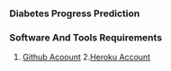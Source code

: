 ### Diabetes Progress Prediction

### Software And Tools Requirements
1. [Github Acoount](http://github.com)
2.[Heroku Account](http://heroku.com)